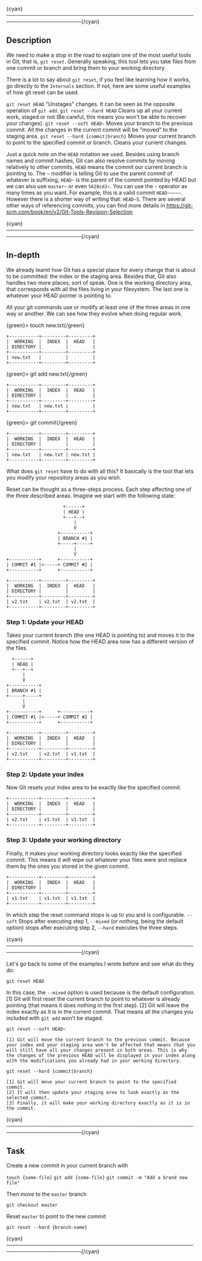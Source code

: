 {cyan}──────────────────────────────────────────────────────────────────────{/cyan}

## Description

We need to make a stop in the road to explain one of the most useful tools in Git, that is, `git reset`. Generally speaking, this tool lets you take files from one commit or branch and bring them to your working directory.

There is a lot to say about `git reset`, if you feel like learning how it works, go directly to the `Internals` section. If not, here are some useful examples of how git reset can be used.

`git reset HEAD` "Unstages" changes. It can be seen as the opposite operation of `git add`.
`git reset --hard HEAD` Cleans up all your current work, staged or not (Be careful, this means you won't be able to recover your changes).
`git reset --soft HEAD~` Moves your branch to the previous commit. All the changes in the current commit will be "moved" to the staging area.
`git reset --hard {commit|branch}` Moves your current branch to point to the specified commit or branch. Cleans your current changes.

Just a quick note on the `HEAD` notation we used. Besides using branch names and commit hashes, Git can also resolve commits by moving relatively to other commits. `HEAD` means the commit our current branch is pointing to. The `~` modifier is telling Git to use the parent commit of whatever is suffixing, `HEAD~` is the parent of the commit pointed by HEAD but we can also use `master~` or even `5628cd3~`. You can use the `~` operator as many times as you want. For example, this is a valid commit `HEAD~~~~~`. However there is a shorter way of writing that: `HEAD~5`. There are several other ways of referencing commits, you can find more details in https://git-scm.com/book/en/v2/Git-Tools-Revision-Selection

{cyan}──────────────────────────────────────────────────────────────────────{/cyan}

## In-depth

We already learnt how Git has a special place for every change that is about to be committed: the index or the staging area. Besides that, Git also handles two more places, sort of speak. One is the working directory area, that corresponds with all the files living in your filesystem. The last one is whatever your HEAD pointer is pointing to.

All your git commands use or modify at least one of the three areas in one way or another. We can see how they evolve when doing regular work.

{green}> touch new.txt{/green}
```
+-----------+---------+---------+
|  WORKING  |  INDEX  |  HEAD   |
| DIRECTORY |         |         |
+-----------+---------+---------+
| new.txt   |         |         |
+-----------+---------+---------+
```
{green}> git add new.txt{/green}
```
+-----------+---------+---------+
|  WORKING  |  INDEX  |  HEAD   |
| DIRECTORY |         |         |
+-----------+---------+---------+
| new.txt   | new.txt |         |
+-----------+---------+---------+
```
{green}> git commit{/green}
```
+-----------+---------+---------+
|  WORKING  |  INDEX  |  HEAD   |
| DIRECTORY |         |         |
+-----------+---------+---------+
| new.txt   | new.txt | new.txt |
+-----------+---------+---------+
```

What does `git reset` have to do with all this? It basically is the tool that lets you modify your repository areas as you wish.

Reset can be thought as a three-steps process. Each step affecting one of the three described areas. Imagine we start with the following state:

```
                     +------+
                     | HEAD |
                     +---+--+
                         |
                         V
                   +-----------+
                   | BRANCH #1 |
                   +-----+-----+
                         |
                         V
+-----------+      +-----------+
| COMMIT #1 |<-----+ COMMIT #2 |
+-----------+      +-----------+
```

```
+-----------+---------+---------+
|  WORKING  |  INDEX  |  HEAD   |
| DIRECTORY |         |         |
+-----------+---------+---------+
| v2.txt    | v2.txt  | v2.txt  |
+-----------+---------+---------+
```

### Step 1: Update your HEAD

Takes your current branch (the one HEAD is pointing to) and moves it to the specified commit. Notice how the HEAD area now has a different version of the files.

```
  +------+
  | HEAD |
  +---+--+
      |
      V
+-----------+
| BRANCH #1 |
+-----+-----+
      |
      V
+-----------+      +-----------+
| COMMIT #1 |<-----+ COMMIT #2 |
+-----------+      +-----------+
```

```
+-----------+---------+---------+
|  WORKING  |  INDEX  |  HEAD   |
| DIRECTORY |         |         |
+-----------+---------+---------+
| v2.txt    | v2.txt  | v1.txt  |
+-----------+---------+---------+
```

### Step 2: Update your index

Now Git resets your index area to be exactly like the specified commit.

```
+-----------+---------+---------+
|  WORKING  |  INDEX  |  HEAD   |
| DIRECTORY |         |         |
+-----------+---------+---------+
| v2.txt    | v1.txt  | v1.txt  |
+-----------+---------+---------+
```

### Step 3: Update your working directory

Finally, it makes your working directory looks exactly like the specified commit. This means it will wipe out whatever your files were and replace them by the ones you stored in the given commit.

```
+-----------+---------+---------+
|  WORKING  |  INDEX  |  HEAD   |
| DIRECTORY |         |         |
+-----------+---------+---------+
| v1.txt    | v1.txt  | v1.txt  |
+-----------+---------+---------+
```

In which step the reset command stops is up to you and is configurable. `--soft` Stops after executing step 1, `--mixed` (or nothing, being the default option) stops after executing step 2, `--hard` executes the three steps.

{cyan}──────────────────────────────────────────────────────────────────────{/cyan}

Let's go back to some of the examples I wrote before and see what do they do:

`git reset HEAD`

In this case, the `--mixed` option is used because is the default configuration.
    [1] Git will first reset the current branch to point to whatever is already pointing (that means it does nothing in the first step).
    [2] Git will leave the index exactly as it is in the current commit. That means all the changes you included with `git add` won't be staged.

`git reset --soft HEAD~`

    [1] Git will move the current branch to the previous commit. Because your index and your staging area won't be affected that means that you will still have all your changes present in both areas. This is why the changes of the previous HEAD will be displayed in your index along with the modifications you already had in your working directory.

`git reset --hard {commit|branch}`

    [1] Git will move your current branch to point to the specified commit.
    [2] It will then update your staging area to look exactly as the selected commit.
    [3] Finally, it will make your working directory exactly as it is in the commit.

{cyan}──────────────────────────────────────────────────────────────────────{/cyan}

## Task

Create a new commit in your current branch with

`touch {some-file}`
`git add {some-file}`
`git commit -m "Add a brand new file"`

Then move to the `master` branch

`git checkout master`

Reset `master` to point to the new commit

`git reset --hard {branch-name}`

{cyan}──────────────────────────────────────────────────────────────────────{/cyan}
